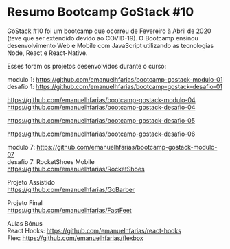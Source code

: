# Resumo Bootcamp GoStack #10

GoStack #10 foi um bootcamp que ocorreu de Fevereiro à Abril de 2020 (teve que ser extendido devido ao COVID-19).
O Bootcamp ensinou desenvolvimento Web e Mobile com JavaScript utilizando as tecnologias Node, React e React-Native.

Esses foram os projetos desenvolvidos durante o curso:

modulo 1:  https://github.com/emanuelhfarias/bootcamp-gostack-modulo-01  
desafio 1: https://github.com/emanuelhfarias/bootcamp-gostack-desafio-01  

https://github.com/emanuelhfarias/bootcamp-gostack-modulo-04  
https://github.com/emanuelhfarias/bootcamp-gostack-desafio-04  

https://github.com/emanuelhfarias/bootcamp-gostack-desafio-05  

https://github.com/emanuelhfarias/bootcamp-gostack-desafio-06  

modulo 7: https://github.com/emanuelhfarias/bootcamp-gostack-modulo-07  
desafio 7: RocketShoes Mobile https://github.com/emanuelhfarias/RocketShoes  

Projeto Assistido  
https://github.com/emanuelhfarias/GoBarber  

Projeto Final  
https://github.com/emanuelhfarias/FastFeet  

Aulas Bônus  
React Hooks: https://github.com/emanuelhfarias/react-hooks  
Flex: https://github.com/emanuelhfarias/flexbox  
